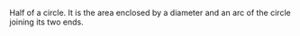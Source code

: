 Half of a circle. It is the area enclosed by a diameter and an arc of
the circle joining its two ends.
